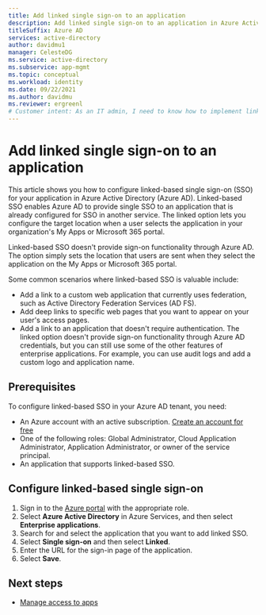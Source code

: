 ```yaml
---
title: Add linked single sign-on to an application
description: Add linked single sign-on to an application in Azure Active Directory.
titleSuffix: Azure AD
services: active-directory
author: davidmu1
manager: CelesteDG
ms.service: active-directory
ms.subservice: app-mgmt
ms.topic: conceptual
ms.workload: identity
ms.date: 09/22/2021
ms.author: davidmu
ms.reviewer: ergreenl
# Customer intent: As an IT admin, I need to know how to implement linked single sign-on in Azure Active Directory.
---
```


# Add linked single sign-on to an application

This article shows you how to configure linked-based single sign-on (SSO) for your application in Azure Active Directory (Azure AD). Linked-based SSO enables Azure AD to provide single SSO to an application that is already configured for SSO in another service. The linked option lets you configure the target location when a user selects the application in your organization's My Apps or Microsoft 365 portal.

Linked-based SSO doesn't provide sign-on functionality through Azure AD. The option simply sets the location that users are sent when they select the application on the My Apps or Microsoft 365 portal.

Some common scenarios where linked-based SSO is valuable include:
- Add a link to a custom web application that currently uses federation, such as Active Directory Federation Services (AD FS).
- Add deep links to specific web pages that you want to appear on your user's access pages.
- Add a link to an application that doesn't require authentication. The linked option doesn't provide sign-on functionality through Azure AD credentials, but you can still use some of the other features of enterprise applications. For example, you can use audit logs and add a custom logo and application name.

## Prerequisites

To configure linked-based SSO in your Azure AD tenant, you need:
-	An Azure account with an active subscription. [Create an account for free](https://azure.microsoft.com/free/?WT.mc_id=A261C142F)
-	One of the following roles: Global Administrator, Cloud Application Administrator, Application Administrator, or owner of the service principal.
-	An application that supports linked-based SSO.

## Configure linked-based single sign-on

1.	Sign in to the [Azure portal](https://portal.azure.com) with the appropriate role.
2.	Select **Azure Active Directory** in Azure Services, and then select **Enterprise applications**.
3.	Search for and select the application that you want to add linked SSO.
4.	Select **Single sign-on** and then select **Linked**.
5.	Enter the URL for the sign-in page of the application.
6.	Select **Save**. 

## Next steps

- [Manage access to apps](what-is-access-management.md)
